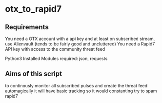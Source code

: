 # otx_to_rapid7

## Requirements

You need a OTX account with a api key and at least on subscribed stream, use Alienvault (tends to be fairly good and uncluttered)
You need a Rapid7 API key with access to the community threat feed

Python3 Installed
Modules required: json, requests

## Aims of this script

to continously monitor all subscribed pulses and create the threat feed automagically
it will have basic tracking so it would constanting try to spam rapid7